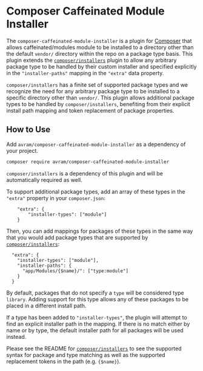 # Composer Caffeinated Module Installer

The `composer-caffeinated-module-installer` is a plugin for [Composer](https://getcomposer.org/) that allows
caffeinated/modules module to be installed to a directory other than the default `vendor/` directory within
the repo on a package type basis. This plugin extends the [`composer/installers`](https://github.com/composer/installers)
plugin to allow any arbitrary package type to be handled by their custom installer and specified explicitly in the
`"installer-paths"` mapping in the `"extra"` data property.

`composer/installers` has a finite set of supported package types and we recognize the need for
any arbitrary package type to be installed to a specific directory other than `vendor/`. This plugin
allows additional package types to be handled by `composer/installers`, benefiting from their explicit install path
mapping and token replacement of package properties.

## How to Use
Add `avram/composer-caffeinated-module-installer` as a dependency of your project.
```sh
composer require avram/composer-caffeinated-module-installer
```
`composer/installers` is a dependency of this plugin and will be automatically required as well.

To support additional package types, add an array of these types in the `"extra"` property in your `composer.json`:
```
	"extra": {
		"installer-types": ["module"]
	}
```
Then, you can add mappings for packages of these types in the same way that you would add package types
that are supported by [`composer/installers`](https://github.com/composer/installers#custom-install-paths):
```
  "extra": {
    "installer-types": ["module"],
    "installer-paths": {
      "app/Modules/{$name}/": ["type:module"]
    }
  }
```
By default, packages that do not specify a `type` will be considered type `library`. Adding support for this type
allows any of these packages to be placed in a different install path.

If a type has been added to `"installer-types"`, the plugin will attempt to find an explicit installer path in the mapping.
If there is no match either by name or by type, the default installer path for all packages will be used instead.

Please see the README for [`composer/installers`](https://github.com/composer/installers) to see the supported
syntax for package and type matching as well as the supported replacement tokens in the path (e.g. `{$name}`).
